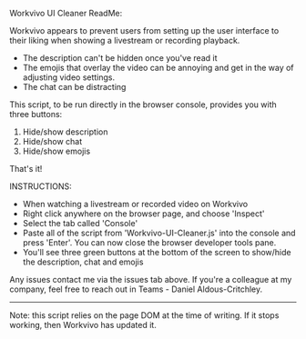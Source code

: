 Workvivo UI Cleaner ReadMe:

Workvivo appears to prevent users from setting up the user interface to their liking when showing a livestream or recording playback.

- The description can't be hidden once you've read it
- The emojis that overlay the video can be annoying and get in the way of adjusting video settings.
- The chat can be distracting

This script, to be run directly in the browser console, provides you with three buttons:
1. Hide/show description
2. Hide/show chat
3. Hide/show emojis

That's it!


INSTRUCTIONS:
 - When watching a livestream or recorded video on Workvivo
 - Right click anywhere on the browser page, and choose 'Inspect'
 - Select the tab called 'Console'
 - Paste all of the script from 'Workvivo-UI-Cleaner.js' into the console and press 'Enter'. You can now close the browser developer tools pane.
 - You'll see three green buttons at the bottom of the screen to show/hide the description, chat and emojis 
 
 Any issues contact me via the issues tab above. If you're a colleague at my company, feel free to reach out in Teams - Daniel Aldous-Critchley.


---
Note: this script relies on the page DOM at the time of writing. If it stops working, then Workvivo has updated it.
